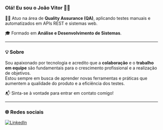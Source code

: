 ### Olá! Eu sou o João Vitor 👋🏽

👨‍💻 Atuo na área de **Quality Assurance (QA)**, aplicando testes manuais e automatizados em APIs REST e sistemas web.

🎓 Formado em **Análise e Desenvolvimento de Sistemas**.

---

### 💡 Sobre

Sou apaixonado por tecnologia e acredito que a **colaboração** e o **trabalho em equipe** são fundamentais para o crescimento profissional e a realização de objetivos.  
Estou sempre em busca de aprender novas ferramentas e práticas que aumentem a qualidade do produto e a eficiência dos testes.

📬 Sinta-se à vontade para entrar em contato comigo!

---

### 🌐 Redes sociais

[![LinkedIn](https://img.shields.io/badge/LinkedIn-0077B5?style=for-the-badge&logo=linkedin&logoColor=white)](https://www.linkedin.com/in/jo%C3%A3o-vitor-ferrer-do-nascimento-10bb68226/)  


